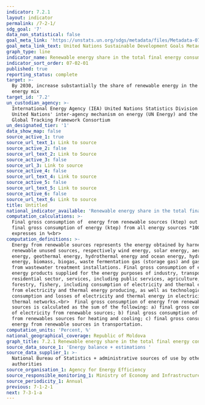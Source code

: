 ```yaml
---
indicator: 7.2.1
layout: indicator
permalink: /7-2-1/
sdg_goal: '7'
data_non_statistical: false
goal_meta_link: 'https://unstats.un.org/sdgs/metadata/files/Metadata-07-02-01.pdf '
goal_meta_link_text: United Nations Sustainable Development Goals Metadata (PDF 216 KB)
graph_type: line
indicator_name: Renewable energy share in the total final energy consumption
indicator_sort_order: 07-02-01
published: true
reporting_status: complete
target: >-
  By 2030, increase substantially the share of renewable energy in the global
  energy mix
target_id: '7.2'
un_custodian_agency: >-
  International Energy Agency (IEA) United Nations Statistics Division (UNSD)
  United Nations' inter-agency mechanism on energy (UN Energy) and the SE4ALL
  Global Tracking Framework Consortium
un_designated_tier: '1'
data_show_map: false
source_active_1: true
source_url_text_1: Link to source
source_active_2: false
source_url_text_2: Link to Source
source_active_3: false
source_url_3: Link to source
source_active_4: false
source_url_text_4: Link to source
source_active_5: false
source_url_text_5: Link to source
source_active_6: false
source_url_text_6: Link to source
title: Untitled
national_indicator_available: 'Renewable energy share in the total final energy consumption, %'
computation_calculations: >-
  Final gross consumption of  energy from renewable sources (ktep) out of the
  final gross consumption of energy (ktep) from all energy sources *100,
  expresses in %<br>
computation_definitions: >-
  Energy from renewable sources represents the energy obtained by harnessing
  renewable unused sources, respectively wind energy, solar energy, aerothermal
  energy, geothermal energy, hydrothermal energy and ocean energy, hydro-power
  energy, biomass, biogas, waste fermentation gas (storage gas) and gas obtained
  from wastewater treatment installations. Final gross consumption of energy -
  energy products supplied for the energy purposes of industry, transportation,
  residential sector, services, including public services, agriculture,
  forestry, fishery, including consumption of electricity and thermal energy
  from electricity and thermal energy producing, as well as technologic
  consumption and losses of electricity and thermal energy in electricity and
  thermal networks.<br>  Final gross consumption of energy from renewable
  sources is calculated as the sum of the following: a) final gross consumption
  of electricity from renewable sources; b) final gross consumption of energy
  from renewables sources for heating and cooling; c) final gross consumption of
  energy from renewable sources in transportation.
computation_units: 'Percent, %'
national_geographical_coverage: Republic of Moldova
graph_title: 7.2.1 Renewable energy share in the total final energy consumption
source_data_source_1: 'Energy balance + estimations '
source_data_supplier_1: >-
  National Bureau of Statistics + administrative sources of use by other
  authorities
source_organisation_1: Agency for Energy Efficiency
source_responsible_monitoring_1: Ministry of Economy and Infrastructure
source_periodicity_1: Annual
previous: 7-1-2-1
next: 7-3-1-a
---
```

